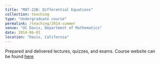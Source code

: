 ```yaml
---
title: "MAT-22B: Differential Equations"
collection: teaching
type: "Undergraduate course"
permalink: /teaching/2014-summer
venue: "UC Davis, Department of Mathematics"
date: 2014-06-01
location: "Davis, California"
---
```

Prepared and delivered lectures, quizzes, and exams. Course website can be found [here](/files/mat22b/index.html)
